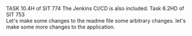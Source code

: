 TASK 10.4H of SIT 774
The Jenkins CI/CD is also included. 
Task 6.2HD of SIT 753                                                                     
Let's make some changes to the readme file
some arbitrary changes. 
let's make some more changes to the application. 